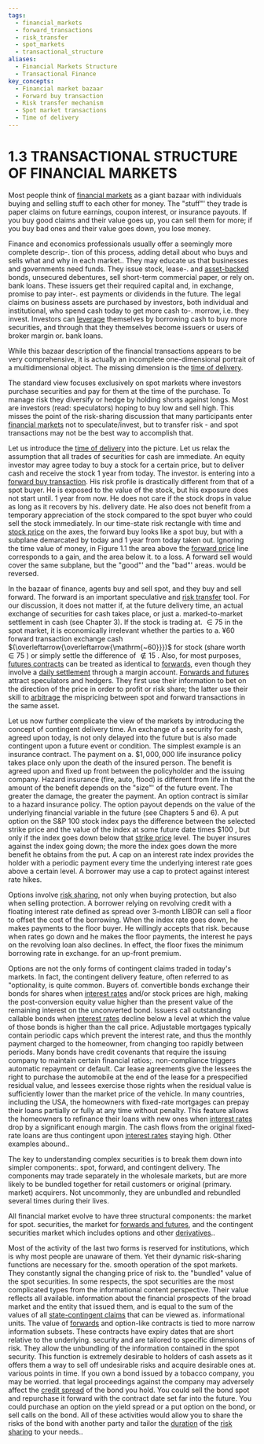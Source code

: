 ```yaml
---
tags:
  - financial_markets
  - forward_transactions
  - risk_transfer
  - spot_markets
  - transactional_structure
aliases:
  - Financial Markets Structure
  - Transactional Finance
key_concepts:
  - Financial market bazaar
  - Forward buy transaction
  - Risk transfer mechanism
  - Spot market transactions
  - Time of delivery
---
```


# 1.3 TRANSACTIONAL STRUCTURE OF FINANCIAL MARKETS  

Most people think of [financial markets](../../../../Financial%20Markets%20and%20Institutions/Financial%20Markets%20and%20Institutions%20Lecture%20Notes.md) as a giant bazaar with individuals buying and selling stuff to each other for money. The "stuff"' they trade is paper claims on future earnings, coupon interest, or insurance payouts. If you buy good claims and their value goes up, you can sell them for more; if you buy bad ones and their value goes down, you lose money.  

Finance and economics professionals usually offer a seemingly more complete descrip-. tion of this process, adding detail about who buys and sells what and why in each market.. They may educate us that businesses and governments need funds. They issue stock, lease-. and [asset-backed](../../../../Financial%20Markets%20and%20Institutions/III.%20Liquidity%20of%20Assets/Class%207-%20CP,%20Repo,%20and%20the%20Crisis/Asset%20Backed%20Commercial%20Paper%20Understanding%20the%20Risks.md) bonds, unsecured debentures, sell short-term commercial paper, or rely on. bank loans. These issuers get their required capital and, in exchange, promise to pay inter-. est payments or dividends in the future. The legal claims on business assets are purchased by investors, both individual and institutional, who spend cash today to get more cash to-. morrow, i.e. they invest. Investors can [leverage](../../../../Advanced%20Investments/Lecture%206-Leverage,%20Tail%20Risk,%20Volatility%20Products.md) themselves by borrowing cash to buy more securities, and through that they themselves become issuers or users of broker margin or. bank loans.  

While this bazaar description of the financial transactions appears to be very comprehensive, it is actually an incomplete one-dimensional portrait of a multidimensional object. The missing dimension is the [time of delivery](.md).  

The standard view focuses exclusively on spot markets where investors purchase securities and pay for them at the time of the purchase. To manage risk they diversify or hedge by holding shorts against longs. Most are investors (read: speculators) hoping to buy low and sell high. This misses the point of the risk-sharing discussion that many participants enter [financial markets](../../../../Financial%20Markets%20and%20Institutions/Financial%20Markets%20and%20Institutions%20Lecture%20Notes.md) not to speculate/invest, but to transfer risk - and spot transactions may not be the best way to accomplish that.  

Let us introduce the [time of delivery](.md) into the picture. Let us relax the assumption that all trades of securities for cash are immediate. An equity investor may agree today to buy a stock for a certain price, but to deliver cash and receive the stock 1 year from today. The investor. is entering into a [forward buy transaction](.md). His risk profile is drastically different from that of a spot buyer. He is exposed to the value of the stock, but his exposure does not start until. 1 year from now. He does not care if the stock drops in value as long as it recovers by his. delivery date. He also does not benefit from a temporary appreciation of the stock compared to the spot buyer who could sell the stock immediately. In our time-state risk rectangle with time and [stock price](../../../../Financial%20Engineering/Derivatives/Part%20IV%20-%20Options/Chapter%2016%20-%20Black–Scholes%20Model.md) on the axes, the forward buy looks like a spot buy, but with a subplane demarcated by today and 1 year from today taken out. Ignoring the time value of money, in Figure 1.1 the area above the [forward price](../../../Fixed%20Income%20Securities%20Tools%20for%20Today's%20Markets/Chapter%2011/Forward%20Contracts%20and%20Forward%20Prices.md) line corresponds to a gain, and the area below it. to a loss. A forward sell would cover the same subplane, but the "good"' and the "bad"' areas. would be reversed.  

In the bazaar of finance, agents buy and sell spot, and they buy and sell forward. The forward is an important speculative and [risk transfer](../../../../Financial%20Markets%20and%20Institutions/III.%20Liquidity%20of%20Assets/Class%207-%20CP,%20Repo,%20and%20the%20Crisis/Class%20Note%20On%20Securitization(1).md) tool. For our discussion, it does not matter if, at the future delivery time, an actual exchange of securities for cash takes place, or just a. marked-to-market settlement in cash (see Chapter 3). If the stock is trading at. $\in75$ in the spot market, it is economically irrelevant whether the parties to a. $\yen60$ forward transaction exchange cash $(\overleftarrow{\overleftarrow{\mathrm{~60}}})$ for stock (share worth $\in75$ ) or simply settle the difference of $\notin15$ . Also, for most purposes, [futures contracts](../../../../Financial%20Engineering/Mathematics%20of%20the%20Financial%20Markets.md) can be treated as identical to [forwards](../../../Financial%20Asset%20Pricing%20Theory%20Overview/Chapter%2012%20-%20Derivatives/Forwards%20and%20Futures.md), even though they involve a [daily settlement](../../../Fixed%20Income%20Securities%20Tools%20for%20Today's%20Markets/Chapter%2011/Pricing%20and%20Hedging%20Implications%20of%20Daily%20Sett.md) through a margin account. [Forwards and futures](../../../../Financial%20Instruments/Financial%20Derivatives%20and%20Quantitative%20Methods/Forward%20and%20Futures%20Contracts.md) attract speculators and hedgers. They first use their information to bet on the direction of the price in order to profit or risk share; the latter use their skill to [arbitrage](../../../Fixed%20Income%20Securities%20Tools%20for%20Today's%20Markets/Chapter%207/Arbitrage%20Pricing%20of%20Derivatives.md) the mispricing between spot and forward transactions in the same asset.  

Let us now further complicate the view of the markets by introducing the concept of contingent delivery time. An exchange of a security for cash, agreed upon today, is not only delayed into the future but is also made contingent upon a future event or condition. The simplest example is an insurance contract. The payment on a. $\$1,000,000$ life insurance policy takes place only upon the death of the insured person. The benefit is agreed upon and fixed up front between the policyholder and the issuing company. Hazard insurance (fire, auto, flood) is different from life in that the amount of the benefit depends on the "size"' of the future event. The greater the damage, the greater the payment. An option contract is similar to a hazard insurance policy. The option payout depends on the value of the underlying financial variable in the future (see Chapters 5 and 6). A put option on the S&P 100 stock index pays the difference between the selected strike price and the value of the index at some future date times $\$100$ , but only if the index goes down below that [strike price](../Chapter%205%20Options%20on%20Prices%20and%20Hedge-Based%20Valuation/Call%20and%20Put%20Payoffs%20at%20Expiry.md) level. The buyer insures against the index going down; the more the index goes down the more benefit he obtains from the put. A cap on an interest rate index provides the holder with a periodic payment every time the underlying interest rate goes above a certain level. A borrower may use a cap to protect against interest rate hikes.  

Options involve [risk sharing](Purpose%20and%20Structure%20of%20Financial%20Markets%201.md), not only when buying protection, but also when selling protection. A borrower relying on revolving credit with a floating interest rate defined as spread over 3-month LIBOR can sell a floor to offset the cost of the borrowing. When the index rate goes down, he makes payments to the floor buyer. He willingly accepts that risk. because when rates go down and he makes the floor payments, the interest he pays on the revolving loan also declines. In effect, the floor fixes the minimum borrowing rate in exchange. for an up-front premium.  

Options are not the only forms of contingent claims traded in today's markets. In fact, the contingent delivery feature, often referred to as "optionality, is quite common. Buyers of. convertible bonds exchange their bonds for shares when [interest rates](../../../Fixed%20Income%20Securities%20Tools%20for%20Today's%20Markets/Chapter%202/Interest%20Rate%20Quotations.md) and/or stock prices are high, making the post-conversion equity value higher than the present value of the remaining interest on the unconverted bond. Issuers call outstanding callable bonds when [interest rates](../../../Fixed%20Income%20Securities%20Tools%20for%20Today's%20Markets/Chapter%202/Interest%20Rate%20Quotations.md) decline below a level at which the value of those bonds is higher than the call price. Adjustable mortgages typically contain periodic caps which prevent the interest rate, and thus the monthly payment charged to the homeowner, from changing too rapidly between periods. Many bonds have credit covenants that require the issuing company to maintain certain financial ratios;. non-compliance triggers automatic repayment or default. Car lease agreements give the lessees the right to purchase the automobile at the end of the lease for a prespecified residual value, and lessees exercise those rights when the residual value is sufficiently lower than the market price of the vehicle. In many countries, including the USA, the homeowners with fixed-rate mortgages can prepay their loans partially or fully at any time without penalty. This feature allows the homeowners to refinance their loans with new ones when [interest rates](../../../Fixed%20Income%20Securities%20Tools%20for%20Today's%20Markets/Chapter%202/Interest%20Rate%20Quotations.md) drop by a significant enough margin. The cash flows from the original fixed-rate loans are thus contingent upon [interest rates](../../../Fixed%20Income%20Securities%20Tools%20for%20Today's%20Markets/Chapter%202/Interest%20Rate%20Quotations.md) staying high. Other examples abound..  

The key to understanding complex securities is to break them down into simpler components:. spot, forward, and contingent delivery. The components may trade separately in the wholesale markets, but are more likely to be bundled together for retail customers or original (primary. market) acquirers. Not uncommonly, they are unbundled and rebundled several times during their lives.  

All financial market evolve to have three structural components: the market for spot. securities, the market for [forwards and futures](../../../../Financial%20Instruments/Financial%20Derivatives%20and%20Quantitative%20Methods/Forward%20and%20Futures%20Contracts.md), and the contingent securities market which includes options and other [derivatives](../../../Financial%20Trading%20and%20Markets/Chapter%209%20Arbitrage%20and%20Hedging%20With%20Options.md)..  

Most of the activity of the last two forms is reserved for institutions, which is why most people are unaware of them. Yet their dynamic risk-sharing functions are necessary for the. smooth operation of the spot markets. They constantly signal the changing price of risk to. the "bundled" value of the spot securities. In some respects, the spot securities are the most complicated types from the informational content perspective. Their value reflects all available. information about the financial prospects of the broad market and the entity that issued them, and is equal to the sum of the values of all [state-contingent claims](Risk%20Sharing.md) that can be viewed as. informational units. The value of [forwards](../../../Financial%20Asset%20Pricing%20Theory%20Overview/Chapter%2012%20-%20Derivatives/Forwards%20and%20Futures.md) and option-like contracts is tied to more narrow information subsets. These contracts have expiry dates that are short relative to the underlying. security and are tailored to specific dimensions of risk. They allow the unbundling of the information contained in the spot security. This function is extremely desirable to holders of cash assets as it offers them a way to sell off undesirable risks and acquire desirable ones at. various points in time. If you own a bond issued by a tobacco company, you may be worried. that legal proceedings against the company may adversely affect the [credit spread](../../../Fixed%20Income%20Securities%20Tools%20for%20Today's%20Markets/Chapter%2014/Cds-Equivalent%20Bond%20Spread.md) of the bond you hold. You could sell the bond spot and repurchase it forward with the contract date set far into the future. You could purchase an option on the yield spread or a put option on the bond, or sell calls on the bond. All of these activities would allow you to share the risks of the bond with another party and tailor the [duration](../../../Fixed%20Income%20Securities%20Tools%20for%20Today's%20Markets/Chapter%205/Key%20Rates%20O1s%20Durations%20and%20Hedging.md) of the [risk sharing](Purpose%20and%20Structure%20of%20Financial%20Markets%201.md) to your needs..  